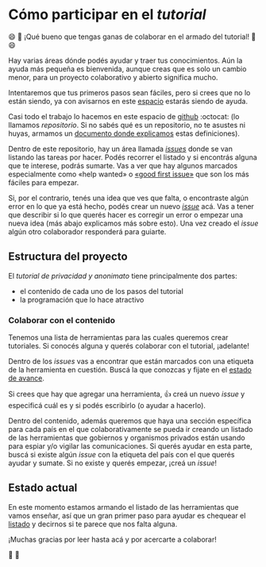 # Cómo participar en el *tutorial*

:smile: :clap: ¡Qué bueno que tengas ganas de colaborar en el armado del tutorial! :clap: :smile:

Hay varias áreas dónde podés ayudar y traer tus conocimientos. Aún la ayuda más pequeña es bienvenida, aunque creas que es solo un cambio menor, para un proyecto colaborativo y abierto significa mucho.

Intentaremos que tus primeros pasos sean fáciles, pero si crees que no lo están siendo, ya con avisarnos en este [espacio]() estarás siendo de ayuda.

Casi todo el trabajo lo hacemos en este espacio de [github](https://github.com/deimidis/privacy-journalists/) :octocat: (lo llamamos *repositorio*. Si no sabés qué es un repositorio, no te asustes ni huyas, armamos un [documento donde explicamos]() estas definiciones).

Dentro de este repositorio, hay un área llamada *[issues](https://github.com/deimidis/privacy-journalists/issues)* donde se van listando las tareas por hacer. Podés recorrer el listado y si encontrás alguna que te interese, podrás sumarte. Vas a ver que hay algunos marcados especialmente como «help wanted» o [«good first issue»](https://github.com/rlyehlab/eter/issues?q=is%3Aissue+is%3Aopen+label%3A%22good+first+issue%22) que son los más fáciles para empezar.

Si, por el contrario, tenés una idea que ves que falta, o encontraste algún error en lo que ya está hecho, podés crear un nuevo *[issue](https://github.com/deimidis/privacy-journalists/issues/new)* acá. Vas a tener que describir si lo que querés hacer es corregir un error o empezar una nueva idea (más abajo explicamos más sobre esto). Una vez creado el *issue* algún otro colaborador responderá para guiarte.

## Estructura del proyecto

El *tutorial de privacidad y anonimato* tiene principalmente dos partes:

* el contenido de cada uno de los pasos del tutorial
* la programación que lo hace atractivo


### Colaborar con el contenido

Tenemos una lista de herramientas para las cuales queremos crear tutoriales. Si conocés alguna y querés colaborar con el tutorial, ¡adelante!

Dentro de los *issues* vas a encontrar que están marcados con una etiqueta de la herramienta en cuestión. Buscá la que conozcas y fijate en el [estado de avance]().

Si crees que hay que agregar una herramienta, :thumbsup: creá un nuevo *issue* y especificá cuál es y si podés escribirlo (o ayudar a hacerlo).

Dentro del contenido, además queremos que haya una sección específica para cada país en el que colaborativamente se pueda ir creando un listado de las herramientas que gobiernos y organismos privados están usando para espiar y/o vigilar las comunicaciones. Si querés ayudar en esta parte, buscá si existe algún *issue* con la etiqueta del país con el que querés ayudar y sumate. Si no existe y querés empezar, ¡creá un *issue*!

## Estado actual

En este momento estamos armando el listado de las herramientas que vamos enseñar, así que un gran primer paso para ayudar es chequear el [listado]() y decirnos si te parece que nos falta alguna.

¡Muchas gracias por leer hasta acá y por acercarte a colaborar!

:tada: :tada:
